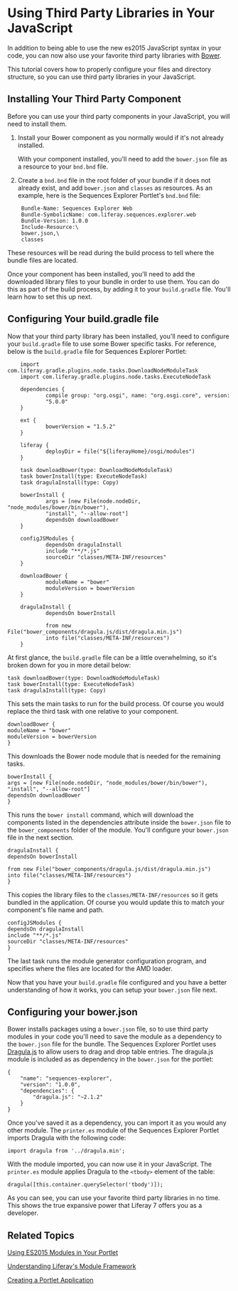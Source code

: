 # Using Third Party Libraries in Your JavaScript [](id=using-third-party-libraries-in-your-javascript)

In addition to being able to use the new es2015 JavaScript syntax in your code, 
you can now also use your favorite third party libraries with [Bower](http://bower.io/). 

This tutorial covers how to properly configure your files and directory 
structure, so you can use third party libraries in your JavaScript.

## Installing Your Third Party Component [](id=installing-your-third-party-component)

Before you can use your third party components in your JavaScript, you will need
to install them. 

1. Install your Bower component as you normally would if it's not already 
   installed. 

    With your component installed, you'll need to add the `bower.json` file as a
    resource to your `bnd.bnd` file.

2. Create a `bnd.bnd` file in the root folder of your bundle if it does not 
   already exist, and add `bower.json` and `classes` as resources. As an
   example, here is the Sequences Explorer Portlet's `bnd.bnd` file:

        Bundle-Name: Sequences Explorer Web
        Bundle-SymbolicName: com.liferay.sequences.explorer.web
        Bundle-Version: 1.0.0
        Include-Resource:\
	    bower.json,\
	    classes

These resources will be read during the build process to tell where the bundle 
files are located.    
	    
Once your component has been installed, you'll need to add the downloaded 
library files to your bundle in order to use them. You can do this as part of 
the build process, by adding it to your `build.gradle` file. You'll learn how to 
set this up next.

## Configuring Your build.gradle file [](id=configuring-your-build-gradle-file)

Now that your third party library has been installed, you'll need to configure
your `build.gradle` file to use some Bower specific tasks. For reference, below 
is the `build.gradle` file for Sequences Explorer Portlet:

        import com.liferay.gradle.plugins.node.tasks.DownloadNodeModuleTask
        import com.liferay.gradle.plugins.node.tasks.ExecuteNodeTask
        
        dependencies {
                compile group: "org.osgi", name: "org.osgi.core", version: 
                "5.0.0"
        }
        
        ext {
                bowerVersion = "1.5.2"
        }
        
        liferay {
                deployDir = file("${liferayHome}/osgi/modules")
        }
        
        task downloadBower(type: DownloadNodeModuleTask)
        task bowerInstall(type: ExecuteNodeTask)
        task dragulaInstall(type: Copy)
        
        bowerInstall {
                args = [new File(node.nodeDir, "node_modules/bower/bin/bower"), 
                "install", "--allow-root"]
                dependsOn downloadBower
        }
        
        configJSModules {
                dependsOn dragulaInstall
                include "**/*.js"
                sourceDir "classes/META-INF/resources"
        }
        
        downloadBower {
                moduleName = "bower"
                moduleVersion = bowerVersion
        }
        
        dragulaInstall {
                dependsOn bowerInstall
        
                from new File("bower_components/dragula.js/dist/dragula.min.js")
                into file("classes/META-INF/resources")
        }

At first glance, the `build.gradle` file can be a little overwhelming, so it's
broken down for you in more detail below:
        
    task downloadBower(type: DownloadNodeModuleTask)
    task bowerInstall(type: ExecuteNodeTask)
    task dragulaInstall(type: Copy)
    
This sets the main tasks to run for the build process. Of course you would
replace the third task with one relative to your component.

    downloadBower {
	moduleName = "bower"
	moduleVersion = bowerVersion
    }

This downloads the Bower node module that is needed for the remaining tasks.

    bowerInstall {
	args = [new File(node.nodeDir, "node_modules/bower/bin/bower"), 
	"install", "--allow-root"]
	dependsOn downloadBower
    }
    
This runs the `bower install` command, which will download the components listed 
in the dependencies attribute inside the `bower.json` file to the 
`bower_components` folder of the module. You'll configure your `bower.json` file
in the next section.

    dragulaInstall {
	dependsOn bowerInstall

	from new File("bower_components/dragula.js/dist/dragula.min.js")
	into file("classes/META-INF/resources")
    }

This copies the library files to the `classes/META-INF/resources` so it gets 
bundled in the application. Of course you would update this to match your
component's file name and path.

    configJSModules {
	dependsOn dragulaInstall
	include "**/*.js"
	sourceDir "classes/META-INF/resources"
    }

The last task runs the module generator configuration program, and specifies 
where the files are located for the AMD loader.

Now that you have your `build.gradle` file configured and you have a better
understanding of how it works, you can setup your `bower.json` file next.

## Configuring your bower.json [](id=configuring-your-bower-json)

Bower installs packages using a `bower.json` file, so to use third party modules 
in your code you'll need to save the module as a dependency to the `bower.json` 
file for the bundle. The Sequences Explorer Portlet uses [Dragula.js](http://bevacqua.github.io/dragula/) 
to allow users to drag and drop table entries. The dragula.js module is included 
as as dependency in the `bower.json` for the portlet:

    {
        "name": "sequences-explorer",
        "version": "1.0.0",
        "dependencies": {
            "dragula.js": "~2.1.2"
        }
    }

Once you've saved it as a dependency, you can import it as you would any other 
module. The `printer.es` module of the Sequences Explorer Portlet imports 
Dragula with the following code:

    import dragula from '../dragula.min';
    
With the module imported, you can now use it in your JavaScript. The 
`printer.es` module applies Dragula to the `<tbody>` element of the table:

    dragula([this.container.querySelector('tbody')]);

As you can see, you can use your favorite third party libraries in no time. This
shows the true expansive power that Liferay 7 offers you as a developer.

## Related Topics [](id=related-topics)

[Using ES2015 Modules in Your Portlet](/develop/tutorials/-/knowledge_base/7-0/using-es2015-modules-in-your-portlet)

[Understanding Liferay's Module Framework](/develop/tutorials/-/knowledge_base/7-0/understanding-liferays-module-framework)

[Creating a Portlet Application](/develop/tutorials/-/knowledge_base/7-0/creating-a-portlet-application)
